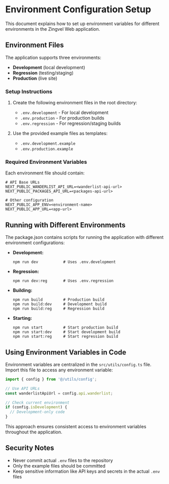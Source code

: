 # Environment Configuration Setup

This document explains how to set up environment variables for different environments in the Zingvel Web application.

## Environment Files

The application supports three environments:
- **Development** (local development)
- **Regression** (testing/staging)
- **Production** (live site)

### Setup Instructions

1. Create the following environment files in the root directory:

   - `.env.development` - For local development
   - `.env.production` - For production builds
   - `.env.regression` - For regression/staging builds

2. Use the provided example files as templates:
   - `.env.development.example`
   - `.env.production.example`

### Required Environment Variables

Each environment file should contain:

```
# API Base URLs
NEXT_PUBLIC_WANDERLIST_API_URL=<wanderlist-api-url>
NEXT_PUBLIC_PACKAGES_API_URL=<packages-api-url>

# Other configuration
NEXT_PUBLIC_APP_ENV=<environment-name>
NEXT_PUBLIC_APP_URL=<app-url>
```

## Running with Different Environments

The package.json contains scripts for running the application with different environment configurations:

- **Development:**
  ```
  npm run dev           # Uses .env.development
  ```

- **Regression:**
  ```
  npm run dev:reg       # Uses .env.regression
  ```

- **Building:**
  ```
  npm run build         # Production build
  npm run build:dev     # Development build
  npm run build:reg     # Regression build
  ```

- **Starting:**
  ```
  npm run start         # Start production build
  npm run start:dev     # Start development build
  npm run start:reg     # Start regression build
  ```

## Using Environment Variables in Code

Environment variables are centralized in the `src/utils/config.ts` file. Import this file to access any environment variable:

```typescript
import { config } from '@/utils/config';

// Use API URLs
const wanderlistApiUrl = config.api.wanderlist;

// Check current environment
if (config.isDevelopment) {
  // Development-only code
}
```

This approach ensures consistent access to environment variables throughout the application.

## Security Notes

- Never commit actual `.env` files to the repository
- Only the example files should be committed
- Keep sensitive information like API keys and secrets in the actual `.env` files
